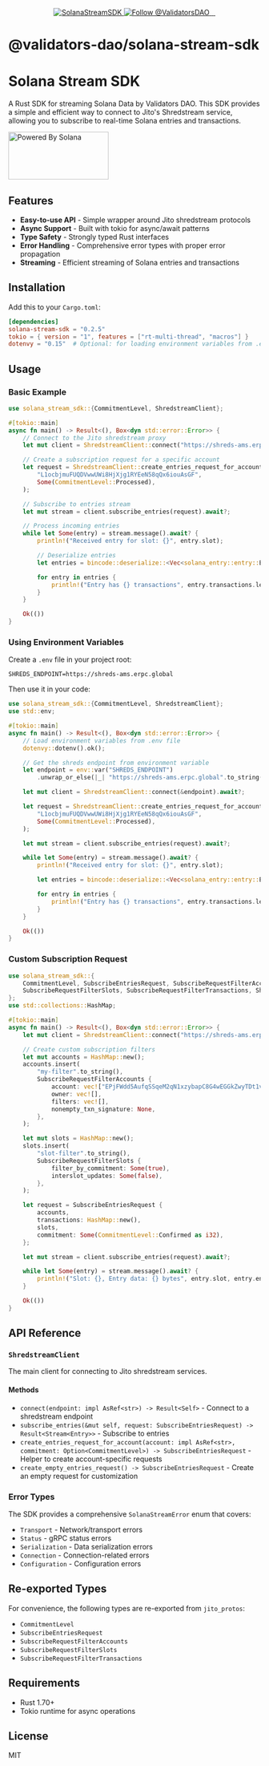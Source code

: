 <p align="center">
  <a href="https://slv.dev/" target="_blank">
    <img src="https://storage.validators.solutions/SolanaStreamSDK.jpg" alt="SolanaStreamSDK" />
  </a>
  <a href="https://twitter.com/intent/follow?screen_name=ValidatorsDAO" target="_blank">
    <img src="https://img.shields.io/twitter/follow/ValidatorsDAO.svg?label=Follow%20@ValidatorsDAO" alt="Follow @ValidatorsDAO" />
  </a>
  <a aria-label="Crates.io Downloads" href="https://crates.io/crates/solana-stream-sdk">
    <img alt="" src="https://img.shields.io/crates/d/solana-stream-sdk">
  </a>
  <a aria-label="License" href="https://github.com/ValidatorsDAO/solana-stream/blob/main/LICENSE.txt">
    <img alt="" src="https://badgen.net/badge/license/Apache/blue">
  </a>
  <a aria-label="Code of Conduct" href="https://github.com/ValidatorsDAO/solana-stream/blob/main/CODE_OF_CONDUCT.md">
    <img alt="" src="https://img.shields.io/badge/Contributor%20Covenant-2.1-4baaaa.svg">
  </a>
</p>

# @validators-dao/solana-stream-sdk

# Solana Stream SDK

A Rust SDK for streaming Solana Data by Validators DAO.
This SDK provides a simple and efficient way to connect to Jito's Shredstream service, allowing you to subscribe to real-time Solana entries and transactions.

<a href="https://solana.com/">
  <img src="https://storage.slv.dev/PoweredBySolana.svg" alt="Powered By Solana" width="200px" height="95px">
</a>

## Features

- **Easy-to-use API** - Simple wrapper around Jito shredstream protocols
- **Async Support** - Built with tokio for async/await patterns
- **Type Safety** - Strongly typed Rust interfaces
- **Error Handling** - Comprehensive error types with proper error propagation
- **Streaming** - Efficient streaming of Solana entries and transactions

## Installation

Add this to your `Cargo.toml`:

```toml
[dependencies]
solana-stream-sdk = "0.2.5"
tokio = { version = "1", features = ["rt-multi-thread", "macros"] }
dotenvy = "0.15"  # Optional: for loading environment variables from .env files
```

## Usage

### Basic Example

```rust
use solana_stream_sdk::{CommitmentLevel, ShredstreamClient};

#[tokio::main]
async fn main() -> Result<(), Box<dyn std::error::Error>> {
    // Connect to the Jito shredstream proxy
    let mut client = ShredstreamClient::connect("https://shreds-ams.erpc.global").await?;

    // Create a subscription request for a specific account
    let request = ShredstreamClient::create_entries_request_for_account(
        "L1ocbjmuFUQDVwwUWi8HjXjg1RYEeN58qQx6iouAsGF",
        Some(CommitmentLevel::Processed),
    );

    // Subscribe to entries stream
    let mut stream = client.subscribe_entries(request).await?;

    // Process incoming entries
    while let Some(entry) = stream.message().await? {
        println!("Received entry for slot: {}", entry.slot);

        // Deserialize entries
        let entries = bincode::deserialize::<Vec<solana_entry::entry::Entry>>(&entry.entries)?;

        for entry in entries {
            println!("Entry has {} transactions", entry.transactions.len());
        }
    }

    Ok(())
}
```

### Using Environment Variables

Create a `.env` file in your project root:

```env
SHREDS_ENDPOINT=https://shreds-ams.erpc.global
```

Then use it in your code:

```rust
use solana_stream_sdk::{CommitmentLevel, ShredstreamClient};
use std::env;

#[tokio::main]
async fn main() -> Result<(), Box<dyn std::error::Error>> {
    // Load environment variables from .env file
    dotenvy::dotenv().ok();

    // Get the shreds endpoint from environment variable
    let endpoint = env::var("SHREDS_ENDPOINT")
        .unwrap_or_else(|_| "https://shreds-ams.erpc.global".to_string());

    let mut client = ShredstreamClient::connect(&endpoint).await?;

    let request = ShredstreamClient::create_entries_request_for_account(
        "L1ocbjmuFUQDVwwUWi8HjXjg1RYEeN58qQx6iouAsGF",
        Some(CommitmentLevel::Processed),
    );

    let mut stream = client.subscribe_entries(request).await?;

    while let Some(entry) = stream.message().await? {
        println!("Received entry for slot: {}", entry.slot);

        let entries = bincode::deserialize::<Vec<solana_entry::entry::Entry>>(&entry.entries)?;

        for entry in entries {
            println!("Entry has {} transactions", entry.transactions.len());
        }
    }

    Ok(())
}
```

### Custom Subscription Request

```rust
use solana_stream_sdk::{
    CommitmentLevel, SubscribeEntriesRequest, SubscribeRequestFilterAccounts,
    SubscribeRequestFilterSlots, SubscribeRequestFilterTransactions, ShredstreamClient
};
use std::collections::HashMap;

#[tokio::main]
async fn main() -> Result<(), Box<dyn std::error::Error>> {
    let mut client = ShredstreamClient::connect("https://shreds-ams.erpc.global").await?;

    // Create custom subscription filters
    let mut accounts = HashMap::new();
    accounts.insert(
        "my-filter".to_string(),
        SubscribeRequestFilterAccounts {
            account: vec!["EPjFWdd5AufqSSqeM2qN1xzybapC8G4wEGGkZwyTDt1v".to_string()], // USDC
            owner: vec![],
            filters: vec![],
            nonempty_txn_signature: None,
        },
    );

    let mut slots = HashMap::new();
    slots.insert(
        "slot-filter".to_string(),
        SubscribeRequestFilterSlots {
            filter_by_commitment: Some(true),
            interslot_updates: Some(false),
        },
    );

    let request = SubscribeEntriesRequest {
        accounts,
        transactions: HashMap::new(),
        slots,
        commitment: Some(CommitmentLevel::Confirmed as i32),
    };

    let mut stream = client.subscribe_entries(request).await?;

    while let Some(entry) = stream.message().await? {
        println!("Slot: {}, Entry data: {} bytes", entry.slot, entry.entries.len());
    }

    Ok(())
}
```

## API Reference

### `ShredstreamClient`

The main client for connecting to Jito shredstream services.

#### Methods

- `connect(endpoint: impl AsRef<str>) -> Result<Self>` - Connect to a shredstream endpoint
- `subscribe_entries(&mut self, request: SubscribeEntriesRequest) -> Result<Stream<Entry>>` - Subscribe to entries
- `create_entries_request_for_account(account: impl AsRef<str>, commitment: Option<CommitmentLevel>) -> SubscribeEntriesRequest` - Helper to create account-specific requests
- `create_empty_entries_request() -> SubscribeEntriesRequest` - Create an empty request for customization

### Error Types

The SDK provides a comprehensive `SolanaStreamError` enum that covers:

- `Transport` - Network/transport errors
- `Status` - gRPC status errors
- `Serialization` - Data serialization errors
- `Connection` - Connection-related errors
- `Configuration` - Configuration errors

## Re-exported Types

For convenience, the following types are re-exported from `jito_protos`:

- `CommitmentLevel`
- `SubscribeEntriesRequest`
- `SubscribeRequestFilterAccounts`
- `SubscribeRequestFilterSlots`
- `SubscribeRequestFilterTransactions`

## Requirements

- Rust 1.70+
- Tokio runtime for async operations

## License

MIT
